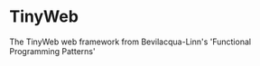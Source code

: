 TinyWeb
=======

The TinyWeb web framework from Bevilacqua-Linn's 'Functional Programming Patterns'
